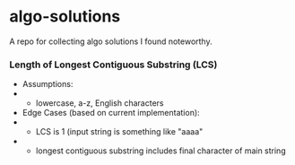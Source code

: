 # algo-solutions
A repo for collecting algo solutions I found noteworthy.

### Length of Longest Contiguous Substring (LCS)
- Assumptions:
- - lowercase, a-z, English characters
- Edge Cases (based on current implementation):
- - LCS is 1 (input string is something like "aaaa"
- - longest contiguous substring includes final character of main string
